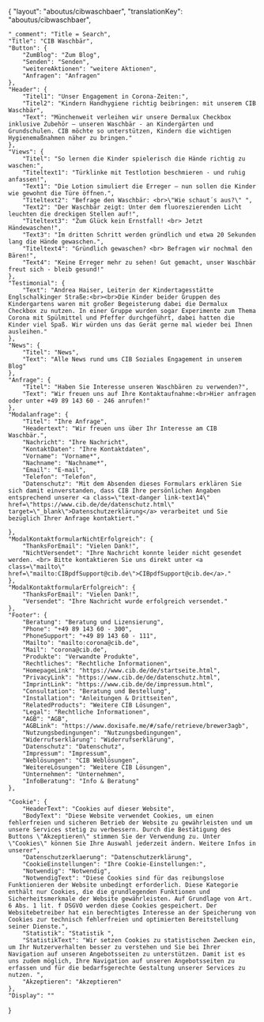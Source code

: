 {
    "layout": "aboutus/cibwaschbaer",
	"translationKey": "aboutus/cibwaschbaer",

    "_comment": "Title = Search", 
    "Title": "CIB Waschbär",
    "Button": {
        "ZumBlog": "Zum Blog",
        "Senden": "Senden",
        "weitereAktionen": "weitere Aktionen",
        "Anfragen": "Anfragen"
    },
    "Header": {
        "Titel1": "Unser Engagement in Corona-Zeiten:",
        "Titel2": "Kindern Handhygiene richtig beibringen: mit unserem CIB Waschbär",
        "Text": "Münchenweit verleihen wir unsere Dermalux Checkbox inklusive Zubehör – unseren Waschbär - an Kindergärten und Grundschulen. CIB möchte so unterstützen, Kindern die wichtigen Hygienemaßnahmen näher zu bringen."
    }, 
    "Views": {
        "Titel": "So lernen die Kinder spielerisch die Hände richtig zu waschen:",
        "Titeltext1": "Türklinke mit Testlotion beschmieren - und ruhig anfassen!",
        "Text1": "Die Lotion simuliert die Erreger – nun sollen die Kinder wie gewohnt die Türe öffnen.",
        "Titeltext2": "Befrage den Waschbär: <br>\"Wie schaut´s aus?\" ",
        "Text2": "Der Waschbär zeigt: Unter dem fluoreszierenden Licht leuchten die dreckigen Stellen auf!",
        "Titeltext3": "Zum Glück kein Ernstfall! <br> Jetzt Händewaschen!",
        "Text3": "Im dritten Schritt werden gründlich und etwa 20 Sekunden lang die Hände gewaschen.",
        "Titeltext4": "Gründlich gewaschen? <br> Befragen wir nochmal den Bären!",
        "Text4": "Keine Erreger mehr zu sehen! Gut gemacht, unser Waschbär freut sich - bleib gesund!"
    },
    "Testimonial": {
        "Text": "Andrea Haiser, Leiterin der Kindertagesstätte Englschalkinger Straße:<br><br>Die Kinder beider Gruppen des Kindergartens waren mit großer Begeisterung dabei die Dermalux Checkbox zu nutzen. In einer Gruppe wurden sogar Experimente zum Thema Corona mit Spülmittel und Pfeffer durchgeführt, dabei hatten die Kinder viel Spaß. Wir würden uns das Gerät gerne mal wieder bei Ihnen ausleihen."
    },
    "News": {
        "Titel": "News",
        "Text": "Alle News rund ums CIB Soziales Engagement in unserem Blog"
    },
    "Anfrage": {
        "Titel": "Haben Sie Interesse unseren Waschbären zu verwenden?",
        "Text": "Wir freuen uns auf Ihre Kontaktaufnahme:<br>Hier anfragen oder unter +49 89 143 60 - 246 anrufen!"
    },
    "Modalanfrage": {
        "Titel": "Ihre Anfrage",
        "Headertext": "Wir freuen uns über Ihr Interesse am CIB Waschbär.",
        "Nachricht": "Ihre Nachricht",
        "KontaktDaten": "Ihre Kontaktdaten",
        "Vorname": "Vorname*",
        "Nachname": "Nachname*",
        "Email": "E-mail",
        "Telefon": "Telefon",
        "Datenschutz": "Mit dem Absenden dieses Formulars erklären Sie sich damit einverstanden, dass CIB Ihre persönlichen Angaben entsprechend unserer <a class=\"text-danger link-text14\" href=\"https://www.cib.de/de/datenschutz.html\" target=\"_blank\">Datenschutzerklärung</a> verarbeitet und Sie bezüglich Ihrer Anfrage kontaktiert."

    },
    "ModalKontaktformularNichtErfolgreich": {
        "ThanksForEmail": "Vielen Dank!",
        "NichtVersendet": "Ihre Nachricht konnte leider nicht gesendet werden. <br> Bitte kontaktieren Sie uns direkt unter <a class=\"mailto\" href=\"mailto:CIBpdfSupport@cib.de\">CIBpdfSupport@cib.de</a>."
    },
    "ModalKontaktformularErfolgreich": {
        "ThanksForEmail": "Vielen Dank!",
        "Versendet": "Ihre Nachricht wurde erfolgreich versendet."
    },
    "Footer": {
        "Beratung": "Beratung und Lizensierung",
        "Phone": "+49 89 143 60 - 300",
        "PhoneSupport": "+49 89 143 60 - 111",
        "Mailto": "mailto:corona@cib.de",
        "Mail": "corona@cib.de",
        "Produkte": "Verwandte Produkte",
        "Rechtliches": "Rechtliche Informationen",
		"HomepageLink": "https://www.cib.de/de/startseite.html",
		"PrivacyLink": "https://www.cib.de/de/datenschutz.html",
		"ImprintLink": "https://www.cib.de/de/impressum.html",
		"Consultation": "Beratung und Bestellung",
		"Installation": "Anleitungen & Drittseiten",
		"RelatedProducts": "Weitere CIB Lösungen",
		"Legal": "Rechtliche Informationen",
		"AGB": "AGB",
		"AGBLink": "https://www.doxisafe.me/#/safe/retrieve/brewer3agb",
		"Nutzungsbedingungen": "Nutzungsbedingungen",
		"Widerrufserklärung": "Widerrufserklärung",
		"Datenschutz": "Datenschutz",
		"Impressum": "Impressum",
        "Weblösungen": "CIB Weblösungen",
        "WeitereLösungen": "Weitere CIB Lösungen",
        "Unternehmen": "Unternehmen",
        "InfoBeratung": "Info & Beratung"
    },

    "Cookie": {
        "HeaderText": "Cookies auf dieser Website",
        "BodyText": "Diese Website verwendet Cookies, um einen fehlerfreien und sicheren Betrieb der Website zu gewährleisten und um unsere Services stetig zu verbessern. Durch die Bestätigung des Buttons \"Akzeptieren\" stimmen Sie der Verwendung zu. Unter \"Cookies\" können Sie Ihre Auswahl jederzeit ändern. Weitere Infos in unserer",
        "Datenschutzerklaerung": "Datenschutzerklärung",
        "CookieEinstellungen": "Ihre Cookie-Einstellungen:",
        "Notwendig": "Notwendig",
        "NotwendigText": "Diese Cookies sind für das reibungslose Funktionieren der Website unbedingt erforderlich. Diese Kategorie enthält nur Cookies, die die grundlegenden Funktionen und Sicherheitsmerkmale der Website gewährleisten. Auf Grundlage von Art. 6 Abs. 1 lit. f DSGVO werden diese Cookies gespeichert. Der Websitebetreiber hat ein berechtigtes Interesse an der Speicherung von Cookies zur technisch fehlerfreien und optimierten Bereitstellung seiner Dienste.",
        "Statistik": "Statistik ",
        "StatistikText": "Wir setzen Cookies zu statistischen Zwecken ein, um Ihr Nutzerverhalten besser zu verstehen und Sie bei Ihrer Navigation auf unseren Angebotsseiten zu unterstützen. Damit ist es uns zudem möglich, Ihre Navigation auf unseren Angebotsseiten zu erfassen und für die bedarfsgerechte Gestaltung unserer Services zu nutzen. ",
        "Akzeptieren": "Akzeptieren"
    },
    "Display": ""
}